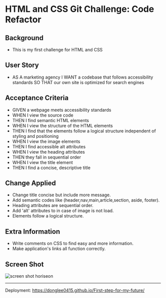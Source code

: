 # HTML and CSS Git Challenge: Code Refactor

## Background
* This is my first challenge for HTML and CSS


## User Story
* AS A marketing agency
I WANT a codebase that follows accessibility standards
SO THAT our own site is optimized for search engines

## Acceptance Criteria

* GIVEN a webpage meets accessibility standards
* WHEN I view the source code
* THEN I find semantic HTML elements
* WHEN I view the structure of the HTML elements
* THEN I find that the elements follow a logical structure independent of styling and positioning
* WHEN I view the image elements
* THEN I find accessible alt attributes
* WHEN I view the heading attributes
* THEN they fall in sequential order
* WHEN I view the title element
* THEN I find a concise, descriptive title

## Change Applied
* Change title concise but include more message.
* Add semantic codes like (header,nav,main,article,section, aside, footer).
* Heading attributes are sequential order.
* Add 'alt' attributes to in case of image is not load.
* Elements follow a logical structure.

## Extra Information
* Write comments on CSS to find easy and more information.
* Make application's links all function correctly.

## Screen Shot
![screen shot horiseon](https://user-images.githubusercontent.com/108561728/182993740-c8267cc5-daa1-4531-bcc5-66279271bba5.png)


---

Deployment: https://donglee0415.github.io/First-step-for-my-future/
